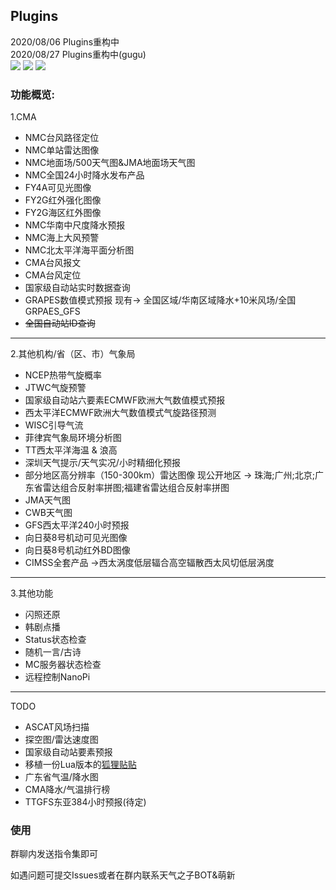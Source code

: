 ## Plugins
2020/08/06 Plugins重构中<br>
2020/08/27 Plugins重构中(gugu)
<br>
![](https://img.shields.io/badge/In%20Progress-21%25-yellow)
![](https://img.shields.io/badge/License-GPL--3.0-orange)
![](https://img.shields.io/badge/Status-%E6%91%B8%E9%B1%BCing-blue)
<br>
### 功能概览: 
1.CMA
* NMC台风路径定位
* NMC单站雷达图像
* NMC地面场/500天气图&JMA地面场天气图
* NMC全国24小时降水发布产品
* FY4A可见光图像
* FY2G红外强化图像
* FY2G海区红外图像
* NMC华南中尺度降水预报
* NMC海上大风预警
* NMC北太平洋海平面分析图
* CMA台风报文
* CMA台风定位
* 国家级自动站实时数据查询
* GRAPES数值模式预报
  现有-> 全国区域/华南区域降水+10米风场/全国GRPAES_GFS
* ~~全国自动站ID查询~~
 - - - 
 2.其他机构/省（区、市）气象局
* NCEP热带气旋概率
* JTWC气旋预警
* 国家级自动站六要素ECMWF欧洲大气数值模式预报
* 西太平洋ECMWF欧洲大气数值模式气旋路径预测
* WISC引导气流
* 菲律宾气象局环境分析图
* TT西太平洋海温 & 浪高
* 深圳天气提示/天气实况/小时精细化预报
* 部分地区高分辨率（150-300km）雷达图像
  现公开地区 -> 珠海;广州;北京;广东省雷达组合反射率拼图;福建省雷达组合反射率拼图
* JMA天气图
* CWB天气图
* GFS西太平洋240小时预报
* 向日葵8号机动可见光图像
* 向日葵8号机动红外BD图像
* CIMSS全套产品 ->西太涡度低层辐合高空辐散西太风切低层涡度
- - -
3.其他功能
* 闪照还原
* 韩剧点播
* Status状态检查
* 随机一言/古诗
* MC服务器状态检查
* 远程控制NanoPi
- - - 
TODO
* ASCAT风场扫描
* 探空图/雷达速度图
* 国家级自动站要素预报
* 移植一份Lua版本的[狐狸贴贴](https://github.com/fz6m/opqqq-plugin-press/tree)
* 广东省气温/降水图
* CMA降水/气温排行榜
* TTGFS东亚384小时预报(待定)


### 使用
群聊内发送指令集即可

如遇问题可提交Issues或者在群内联系天气之子BOT&萌新

